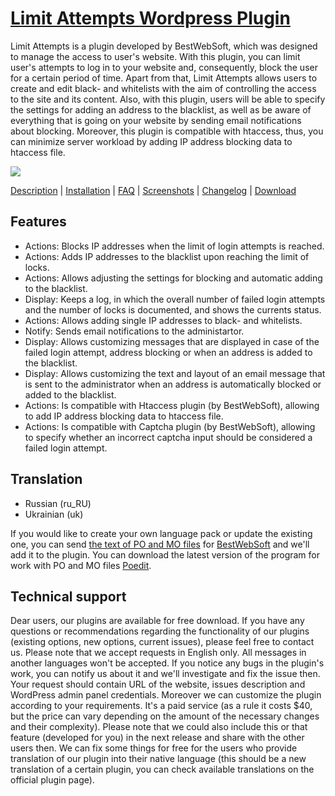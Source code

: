 <a href="http://bestwebsoft.com/plugin/limit-attempts/" target=_blank>Limit Attempts Wordpress Plugin</a> 
===============================

Limit Attempts is a plugin developed by BestWebSoft, which was designed to manage the access to user's website. With this plugin, you can limit user's attempts to log in to your website and, consequently, block the user for a certain period of time. Apart from that, Limit Attempts allows users to create and edit black- and whitelists with the aim of controlling the access to the site and its content. Also, with this plugin, users will be able to specify the settings for adding an address to the blacklist, as well as be aware of everything that is going on your website by sending email notifications about blocking. Moreover, this plugin is compatible with htaccess, thus, you can minimize server workload by adding IP address blocking data to htaccess file. 

<img src="http://bestwebsoft.com/wp-content/uploads/2014/07/limit-attempts-banner-website.jpg" />

<a href="http://bestwebsoft.com/products/limit-attempts/description" target=_blank>Description</a> | 
<a href="http://bestwebsoft.com/products/limit-attempts/installation" target=_blank>Installation</a> | 
<a href="http://bestwebsoft.com/products/limit-attempts/faq" target=_blank>FAQ</a> | 
<a href="http://bestwebsoft.com/products/limit-attempts/screenshots" target=_blank>Screenshots</a> | 
<a href="http://bestwebsoft.com/products/limit-attempts/changelog" target=_blank>Changelog</a> | 
<a href="http://bestwebsoft.com/products/limit-attempts/download" target=_blank>Download</a>


Features
---------------------
* Actions: Blocks IP addresses when the limit of login attempts is reached.
* Actions: Adds IP addresses to the blacklist upon reaching the limit of locks.
* Actions: Allows adjusting the settings for blocking and automatic adding to the blacklist.
* Display: Keeps a log, in which the overall number of failed login attempts and the number of locks is documented, and shows the currents status.
* Actions: Allows adding single IP addresses to black- and whitelists.
* Notify: Sends email notifications to the administartor.
* Display: Allows customizing messages that are displayed in case of the failed login attempt, address blocking or when an address is added to the blacklist.
* Display: Allows customizing the text and layout of an email message that is sent to the administrator when an address is automatically blocked or added to the blacklist.
* Actions: Is compatible with Htaccess plugin (by BestWebSoft), allowing to add IP address blocking data to htaccess file.
* Actions: Is compatible with Captcha plugin (by BestWebSoft), allowing to specify whether an incorrect captcha input should be considered a failed login attempt.

Translation
---------------------
* Russian (ru_RU)
* Ukrainian (uk)

If you would like to create your own language pack or update the existing one, you can send <a href="http://codex.wordpress.org/Translating_WordPress" target="_blank">the text of PO and MO files</a> for <a href="http://support.bestwebsoft.com" target="_blank">BestWebSoft</a> and we'll add it to the plugin. You can download the latest version of the program for work with PO and MO files <a href="http://www.poedit.net/download.php" target="_blank">Poedit</a>.

Technical support
----------------------
Dear users, our plugins are available for free download. If you have any questions or recommendations regarding the functionality of our plugins (existing options, new options, current issues), please feel free to contact us. Please note that we accept requests in English only. All messages in another languages won't be accepted. If you notice any bugs in the plugin's work, you can notify us about it and we'll investigate and fix the issue then. Your request should contain URL of the website, issues description and WordPress admin panel credentials. Moreover we can customize the plugin according to your requirements. It's a paid service (as a rule it costs $40, but the price can vary depending on the amount of the necessary changes and their complexity). Please note that we could also include this or that feature (developed for you) in the next release and share with the other users then. We can fix some things for free for the users who provide translation of our plugin into their native language (this should be a new translation of a certain plugin, you can check available translations on the official plugin page). 
